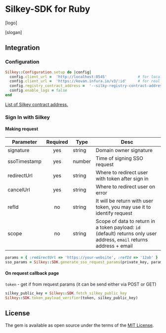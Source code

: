 # Silkey-SDK for Ruby

[logo]

[slogan]

## Integration

### Configuration

```rb
Silkey::Configuration.setup do |config|
  config.client_url =  'http://localhost:8545'              # for local development
  config.client_url =  'https://kovan.infura.io/v3/:id'     # for real
  config.registry_contract_address =  '--silky-registry-contract-address--'
  config.enable_logs = false
end
```

[List of Silkey contract address.](https://github.com/Silkey-Team/silkey-sdk#silkey-sdk) 

### Sign In with Silkey

#### Making request

| Parameter     | Required  | Type   | Desc 
| ------------- |:---------:| -----  | ----- 
| signature     | yes       | string | Domain owner signature
| ssoTimestamp  | yes       | number | Time of signing SSO request
| redirectUrl   | yes       | string | Where to redirect user with token after sign in
| cancelUrl     | yes       | string | Where to redirect user on error
| refId         | no        | string | It will be return with user token, you may use it to identify request
| scope         | no        | string | Scope of data to return in a token payload: `id` (default) returns only user address, `email` returns address + email

```rb
params = { :redirectUrl => 'https://your-website', :refId => '12ab' }
sso_params = Silkey::SDK.generate_sso_request_params(private_key, params)
```

#### On request callback page

`token` - get if from request params (it can be send either via POST or GET) 

```rb
silkey_public_key = Silkey::SDK.fetch_silkey_public_key
Silkey::SDK.token_payload_verifier(token, silkey_public_key)
```

## License

The gem is available as open source under the terms of the [MIT License](https://opensource.org/licenses/MIT).
